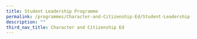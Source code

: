 ```yaml
---
title: Student Leadership Programme
permalink: /programmes/Character-and-Citizenship-Ed/Student-Leadership-Programme
description: ""
third_nav_title: Character and Citizenship Ed
---
```

